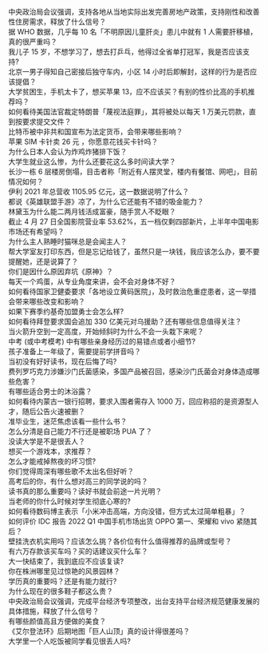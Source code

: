 中央政治局会议强调，支持各地从当地实际出发完善房地产政策，支持刚性和改善性住房需求，释放了什么信号？  
据 WHO 数据，几乎每 10 名「不明原因儿童肝炎」患儿中就有 1 人需要肝移植，真的很严重吗？  
我儿子 15 岁，不想学习了，想去打乒乓，他得过全省单打冠军，我是否应该支持?  
北京一男子得知自己密接后独守车内，小区 14 小时后即解封，这样的行为是否应该提倡？  
大学贫困生，手机太卡了，想买苹果 13，应不应该买？有别的性价比高的手机推荐吗？  
如何看待美国法官裁定特朗普「蔑视法庭罪」，其将被处以每天 1 万美元罚款，直到按要求提交文件？  
比特币被中非共和国宣布为法定货币，会带来哪些影响？  
苹果 SIM 卡针卖 26 元 ，你愿意花钱买卡针吗？  
为什么日本人会认为炸鸡炸猪排下饭？  
大学生就业这么惨，为什么还要花这么多时间读大学？  
长沙一栋 6 层楼房倒塌，目击者称「附近有人摆灵堂，楼内有餐馆、网吧」，目前情况如何？  
伊利 2021 年总营收 1105.95 亿元，这一数据说明了什么？  
都说《英雄联盟手游》凉了，为什么它还能有不错的吸金能力？  
林黛玉为什么能二两月钱活成富豪，随手赏人不眨眼？  
截止 4 月 27 日全国影院营业率 53.62%，五一档仅剩四部新片，上半年中国电影市场还有希望吗？  
为什么主人熟睡时猫咪总是会闻主人？  
帮大学室友打印东西，但是忘记给钱了，虽然只是一块钱，我应该怎么办，要不要提醒她，还是说算了？  
你们是因什么原因弃坑《原神》？  
每天一个鸡蛋，从专业角度来讲，会不会对身体不好？  
如何看待国家卫健委要求「各地设立黄码医院」，及时救治危重症患者，这一举措会带来哪些改变和影响？  
如果下赛季约基奇加盟勇士会怎么样?  
如何看待拜登要求国会追加 330 亿美元对乌援助？还有哪些信息值得关注？  
当火箭升空到一定高度，开始倾斜时为什么不会一头栽下来呢？  
中考 (或中考模考) 中有哪些亲身经历过的易错点或者小细节?  
孩子准备上一年级了，需要提前学拼音吗？  
当初没有好好读书，现在后悔了吗?  
费列罗巧克力涉嫌沙门氏菌感染，多国产品被召回，感染沙门氏菌会对身体造成哪些危害？  
有哪些适合男士的沐浴露？  
如何看待内蒙古一银行招聘，要求入围者需存入 1000 万，回应称招的是资源型人才，随后公告火速被删？  
准毕业生，迷茫焦虑该看一些什么书？  
怎么分清是自己能力不行还是被职场 PUA 了？  
没读大学是不是很丢人？  
想买一个游戏本，求推荐？  
怎么才能戒掉熬夜的坏习惯?  
你们觉得周深有哪些歌不太出名但好听？  
高考后的你，有什么想对高三的同学说的吗？  
读书真的那么重要吗？读好书就会前途一片光明？  
当老师的你什么时候对学生彻底心寒的?  
如何看待数码博主表示「小米冲击高端，方向没错，但方式太过简单粗暴」？  
如何评价 IDC 报告 2022 Q1 中国手机市场出货 OPPO 第一、荣耀和 vivo 紧随其后？  
壁挂洗衣机实用吗？应该怎么挑？各价位有什么值得推荐的品牌或型号？  
有六万存款该买车吗？买的话建议买什么车？  
大一快结束了，我到底应不应该复读?  
你在株洲哪里见过惊艳的风景园林？  
学历真的重要吗？还是有能力就行?  
为什么现在的很多鞋子都这么贵？  
中央政治局会议强调，完成平台经济专项整改，出台支持平台经济规范健康发展的具体措施，释放了什么信号？  
有哪些颜值高且方便做的美食？  
《艾尔登法环》后期地图「巨人山顶」真的设计得很差吗？  
大学里一个人吃饭被同学看见很丢人吗?  
